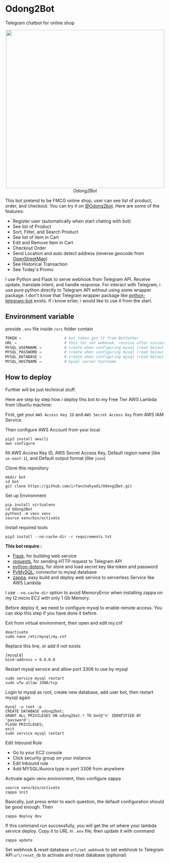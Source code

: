 # Odong2Bot
Telegram chatbot for online shop

<p align="center">
  <img src="demo/demo.gif" height="500"><br/>
  <i>Odong2Bot</i>
</p>

This bot pretend to be FMCG online shop, user can see list of product, order, and checkout.
You can try it on [@Odong2bot](https://t.me/Odong2bot).
Here are some of the features:
- Register user (automatically when start chating with bot)
- See list of Product
- Sort, Filter, and Search Product
- See list of item in Cart
- Edit and Remove item in Cart
- Checkout Order
- Send Location and auto detect address (reverse geocode from [OpenStreetMap](https://www.openstreetmap.org/))
- See Historical Transaction
- See Today's Promo

I use Python and Flask to serve webhook from Telegram API. Receive update, translate intent, and handle response.
For interact with Telegram, i use pure python directly to Telegram API without using some wrapper package.
I don't know that Telegram wrapper package like [python-telegram-bot](https://github.com/python-telegram-bot/python-telegram-bot) exists. If i know erlier, i would like to use it from the start.


## Environment variable
provide `.env` file inside `/src` folder contain
```python
TOKEN =                   # bot token get it from BotFather
URL =                     # this for set webhook, receive after success deploy it to AWS Lambda (read below)
MYSQL_USERNAME =          # create when configuring mysql (read below)
MYSQL_PASSWORD =          # create when configuring mysql (read below)
MYSQL_DATABASE =          # create when configuring mysql (read below)
MYSQL_HOSTNAME =          # mysql server hostname
```


## How to deploy
Further will be just technical stuff.

Here are step by step how i deploy this bot to my Free Tier AWS Lambda from Ubuntu machine:

First, get your `AWS Access Key ID` and `AWS Secret Access Key` from AWS IAM Service.

Then configure AWS Account from your local
```
pip3 install awscli
aws configure
```
fill AWS Access Key ID, AWS Secret Access Key, Default region name (like `us-east-1`), and Default output format (like `json`)

Clone this repository
```
mkdir bot
cd bot
git clone https://github.com/irfanchahyadi/Odong2Bot.git
```

Set up Environment
```
pip install virtualenv
cd Odong2Bot
python3 -m venv venv
source venv/bin/activate
```

Install required tools
```
pip3 install --no-cache-dir -r requirements.txt
```
**This bot require :**
- [Flask](https://github.com/pallets/flask), for building web service
- [requests](https://github.com/psf/requests), for sending HTTP request to Telegram API
- [python-dotenv](https://github.com/theskumar/python-dotenv), for store and load secret key like token and password
- [PyMySQL](https://github.com/PyMySQL/PyMySQL), connector to mysql database
- [zappa](https://github.com/Miserlou/Zappa), easy build and deploy web service to serverless Service like AWS Lambda

I use `--no-cache-dir` option to avoid MemoryError when installing zappa on my t2.micro EC2 with only 1 Gb Memory.

Before  deploy it, we need to configure mysql to enable remote access. You can skip this step if you have done it before.

Exit from virtual environment, then open and edit my.cnf
```
deactivate
sudo nano /etc/mysql/my.cnf
```

Replace this line, or add if not exists
```
[mysqld]
bind-address = 0.0.0.0
```

Restart mysql service and allow port 3306 to use by mysql
```
sudo service mysql restart
sudo ufw allow 3306/tcp
```

Login to mysql as root, create new database, add user bot, then restart mysql again
```
mysql -u root -p
CREATE DATABASE odong2bot;
GRANT ALL PRIVILEGES ON odong2bot.* TO bot@'%' IDENTIFIED BY 'password';
FLUSH PRIVILEGES;
exit
sudo service mysql restart
```

Edit Inbound Rule
- Go to your EC2 console
- Click security group on your instance
- Edit Inbound rule
- Add MYSQL/Aurora type in port 3306 from anywhere

Activate again venv environment, then configure zappa
```
source venv/bin/activate
zappa init
```
Basically, just press enter to each question, the default configuration should be good enough. Then
```
zappa deploy dev
```
If this command run successfully, you will get the url where your lambda service deploy.
Copy it to URL in `.env` file, then update it with command
```
zappa update
```

Set webhook & reset database
`url/set_webhook` to set webhook to Telegram API
`url/reset_db` to activate and reset database (optional)